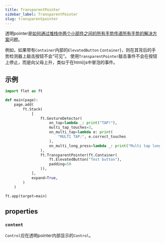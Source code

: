 ```yaml
---
title: TransparentPointer
sidebar_label: TransparentPointer
slug: transparentpointer
---
```


透明pointer是[如何通过堆栈中两个小部件之间的所有手势传递所有手势的解决方案](https://stackoverflow.com/questions/65269190/pass-trough-all-gestures-between-two-widgets-in-stack)问题。

例如，如果带有`Container`内部的`ElevatedButton` `Container`}，则在其背后的手势检测器上敲击按钮不会“可见”。 使用`TransparentPointer`敲击事件不会在按钮上停止，而是向父母上升，类似于在html/js中冒泡的事件。

## 示例

```python
import flet as ft

def main(page):
    page.add(
        ft.Stack(
            [
                ft.GestureDetector(
                    on_tap=lambda _: print("TAP!"),
                    multi_tap_touches=3,
                    on_multi_tap=lambda e: print(
                        "MULTI TAP:", e.correct_touches
                    ),
                    on_multi_long_press=lambda _: print("Multi tap long press"),
                ),
                ft.TransparentPointer(ft.Container(
                    ft.ElevatedButton("Test button"),
                    padding=50
                )),
            ],
            expand=True,
        )
    )

ft.app(target=main)
``` 

##  properties 

###  `content`

`Control`应在透明pointer内部显示的`Control`。